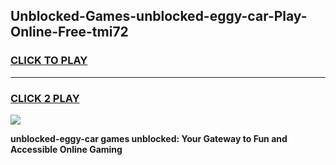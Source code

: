 
## Unblocked-Games-unblocked-eggy-car-Play-Online-Free-tmi72
<h3>
<a href="https://premium76.site?title=unblocked-eggy-car&ref=26A">CLICK TO PLAY</a></h3>
<hr>

<h3>
<a href="https://premium76.site?title=unblocked-eggy-car&ref=26A">CLICK 2 PLAY</a>
  
</h3>

<a href="https://premium76.site?title=unblocked-eggy-car&ref=26A"><img src="https://clearcache.store/games.png"></a>


**unblocked-eggy-car games unblocked: Your Gateway to Fun and Accessible Online Gaming**
